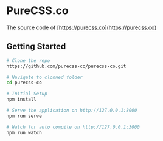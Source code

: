 # PureCSS.co

The source code of [https://purecss.co](https://purecss.co)

## Getting Started

```bash
# Clone the repo
https://github.com/purecss-co/purecss-co.git

# Navigate to clonned folder
cd purecss-co

# Initial Setup
npm install

# Serve the application on http://127.0.0.1:8000
npm run serve

# Watch for auto compile on http://127.0.0.1:3000
npm run watch
```
